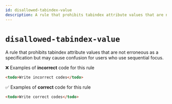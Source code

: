 ```yaml
---
id: disallowed-tabindex-value
description: A rule that prohibits tabindex attribute values that are not erroneous as a specification but may cause confusion for users who use sequential focus.
---
```


# `disallowed-tabindex-value`

A rule that prohibits tabindex attribute values that are not erroneous as a specification but may cause confusion for users who use sequential focus.

<!-- prettier-ignore-end -->

❌ Examples of **incorrect** code for this rule

```html
<todo>Write incorrect codes</todo>
```

✅ Examples of **correct** code for this rule

```html
<todo>Write correct codes</todo>
```

